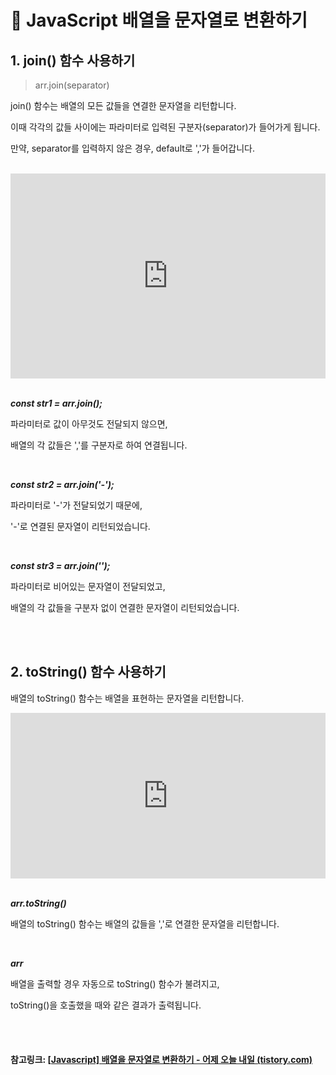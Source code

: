 # 📮 JavaScript 배열을 문자열로 변환하기

## **1. join() 함수 사용하기**

> arr.join(separator)

join() 함수는 배열의 모든 값들을 연결한 문자열을 리턴합니다.

이때 각각의 값들 사이에는 파라미터로 입력된 구분자(separator)가 들어가게 됩니다.

만약, separator를 입력하지 않은 경우, default로 ','가 들어갑니다.

 <br>

<iframe allowfullscreen="true" allowpaymentrequest="true" allowtransparency="true" class="cp_embed_iframe " frameborder="0" height="328" width="100%" name="cp_embed_1" scrolling="no" src="https://codepen.io/hianna/embed/GRjgdYm?height=328&amp;theme-id=dark&amp;default-tab=js%2Cresult&amp;user=hianna&amp;slug-hash=GRjgdYm&amp;name=cp_embed_1" title="CodePen Embed" loading="lazy" id="cp_embed_GRjgdYm" style="max-width: 100%; width: 800px; overflow: hidden; display: block;"></iframe>

 <br>

***const str1 = arr.join();***

파라미터로 값이 아무것도 전달되지 않으면,

배열의 각 값들은 ','를 구분자로 하여 연결됩니다.

 <br>

***const str2 = arr.join('-');***

파라미터로 '-'가 전달되었기 때문에, 

'-'로 연결된 문자열이 리턴되었습니다.

 <br>

***const str3 = arr.join('');***

파라미터로 비어있는 문자열이 전달되었고,

배열의 각 값들을 구분자 없이 연결한 문자열이 리턴되었습니다.

 <br>

 <br>

 

## **2. toString() 함수 사용하기**

배열의 toString() 함수는 배열을 표현하는 문자열을 리턴합니다.

 

<iframe allowfullscreen="true" allowpaymentrequest="true" allowtransparency="true" class="cp_embed_iframe " frameborder="0" height="265" width="100%" name="cp_embed_2" scrolling="no" src="https://codepen.io/hianna/embed/zYKxjyg?height=265&amp;theme-id=dark&amp;default-tab=js%2Cresult&amp;user=hianna&amp;slug-hash=zYKxjyg&amp;name=cp_embed_2" title="CodePen Embed" loading="lazy" id="cp_embed_zYKxjyg" style="max-width: 100%; width: 800px; overflow: hidden; display: block;"></iframe>

 <br>

***arr.toString()***

배열의 toString() 함수는 배열의 값들을 ','로 연결한 문자열을 리턴합니다.

 <br>

***arr***

배열을 출력할 경우 자동으로 toString() 함수가 불려지고,

toString()을 호출했을 때와 같은 결과가 출력됩니다.

<br>

<br>

#### 참고링크: [[Javascript\] 배열을 문자열로 변환하기 - 어제 오늘 내일 (tistory.com)](https://hianna.tistory.com/447)

<br>